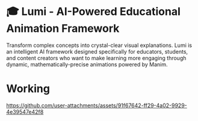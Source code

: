 # 🎓 Lumi - AI-Powered Educational Animation Framework

Transform complex concepts into crystal-clear visual explanations. Lumi is an intelligent AI framework designed specifically for educators, students, and content creators who want to make learning more engaging through dynamic, mathematically-precise animations powered by Manim.

# Working


https://github.com/user-attachments/assets/91f67642-ff29-4a02-9929-4e39547e42f8

